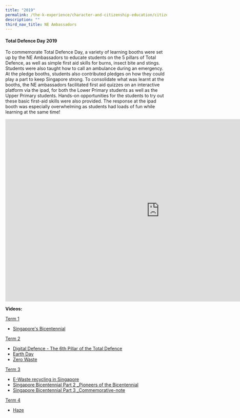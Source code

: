 ```yaml
---
title: "2019"
permalink: /the-k-experience/character-and-citizenship-education/citizenship-programmes/ne-ambassadors/2019/
description: ""
third_nav_title: NE Ambassadors
---
```

<h4><strong>Total Defence Day 2019</strong></h4>
<p>To commemorate Total Defence Day, a variety of learning booths were set up by the NE Ambassadors to educate students on the 5 pillars of Total Defence, as well as simple first aid skills for burns, insect bite and stings. Students were also taught how to call an ambulance during an emergency. At the pledge booths, students also contributed pledges on how they could play a part to keep Singapore strong. To consolidate what was learnt at the booths, the NE ambassadors facilitated first aid quizzes on an interactive platform via the ipad, for both the Lower Primary students as well as the Upper Primary students. Hands-on opportunities for the students to try out these basic first-aid skills were also provided. The response at the ipad booth was especially overwhelming as students had loads of fun while learning at the same time!&nbsp;</p>
<iframe src="https://docs.google.com/presentation/d/e/2PACX-1vSAncO2ZOq_WBxutnyxfCrhMAEv_5bxfM9JRzPx2HsGaPniWmt16rZJe6Z-AduIBZrFFbQrVZ40fIRo/embed?start=false&loop=false&delayms=10000" frameborder="0" width="960" height="569" allowfullscreen="true" ></iframe>
<p><strong>Videos:</strong></p>
<p><u>Term 1</u></p>
<ul>
<li><a href="https://www.youtube.com/watch?v=wtzi4Rvux7Y&amp;feature=youtu.be" target="_blank" rel="noopener">Singapore's Bicentennial</a></li>
</ul>
<p><u>Term 2</u></p>
<ul>
<li><a href="https://youtu.be/7kksblv_XZU" target="_blank" rel="noopener">Digital Defence - The 6th Pillar of the Total Defence</a></li>
<li><a href="https://youtu.be/3wAyQBcmoaM" target="_blank" rel="noopener">Earth Day</a></li>
<li><a href="https://youtu.be/kE9XGFdDmho" target="_blank" rel="noopener">Zero Waste</a></li>
</ul>
<p><u>Term 3</u></p>
<ul>
<li><a href="https://youtu.be/ywm0kD3D8WE" target="_blank" rel="noopener">E-Waste recycling in Singapore</a></li>
<li><a href="https://youtu.be/Yu79DKHabqM" target="_blank" rel="noopener">Singapore Bicentennial Part 2 _Pioneers of the Bicentennial</a></li>
<li><a href="https://youtu.be/7beL-Ynbwvc" target="_blank" rel="noopener">Singapore Bicentennial Part 3 _Commemorative-note</a></li>
</ul>
<p><u>Term 4</u></p>
<ul>
<li><a href="https://youtu.be/brLBJPGuKwE" target="_blank" rel="noopener">Haze</a></li>
</ul>